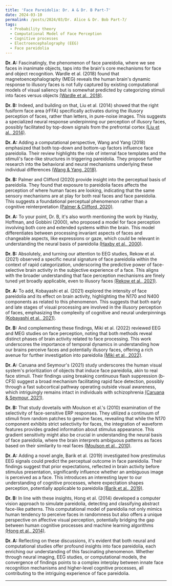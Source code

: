 ```yaml
---
title: 'Face Pareidolia: Dr. A & Dr. B Part-7'
date: 2024-03-10
permalink: /posts/2024/03/Dr. Alice & Dr. Bob Part-7/
tags:
  - Probability theory
  - Computational Model of Face Perception
  - Cognitive processes
  - Electroencephalography (EEG)
  - Face pareidolia
---
```


**Dr. A:** Fascinatingly, the phenomenon of face pareidolia, where we see faces in inanimate objects, taps into the brain's core mechanisms for face and object recognition. Wardle et al. (2018) found that magnetoencephalography (MEG) reveals the human brain's dynamic response to illusory faces is not fully captured by existing computational models of visual saliency but is somewhat predicted by categorizing stimuli into faces versus objects [(Wardle et al., 2018)](https://consensus.app/papers/understanding-face-perception-brain-wardle/231a348a9db5540bb90112b3e3f00866/?utm_source=chatgpt).

**Dr. B:** Indeed, and building on that, Liu et al. (2014) showed that the right fusiform face area (rFFA) specifically activates during the illusory perception of faces, rather than letters, in pure-noise images. This suggests a specialized neural response underpinning our perception of illusory faces, possibly facilitated by top-down signals from the prefrontal cortex [(Liu et al., 2014)](https://consensus.app/papers/seeing-jesus-neural-behavioral-correlates-face-liu/0bd7a994ef8d5fd9887766eb8a1efbc9/?utm_source=chatgpt).

**Dr. A:** Adding a computational perspective, Wang and Yang (2018) emphasized that both top-down and bottom-up factors influence face pareidolia. Their review highlights the role of internal face templates and the stimuli's face-like structures in triggering pareidolia. They propose further research into the behavioral and neural mechanisms underlying these individual differences [(Wang & Yang, 2018)](https://consensus.app/papers/face-pareidolia-mechanism-wang/01031e87796f509785f53b035f5d7445/?utm_source=chatgpt).

**Dr. B:** Palmer and Clifford (2020) provide insight into the perceptual basis of pareidolia. They found that exposure to pareidolia faces affects the perception of where human faces are looking, indicating that the same sensory mechanisms are at play for both real faces and face pareidolia. This suggests a foundational perceptual phenomenon rather than a cognitive reinterpretation [(Palmer & Clifford, 2020)](https://consensus.app/papers/face-pareidolia-recruits-mechanisms-detecting-human-palmer/9125fbc47dde5b56ba01bcad20d37eef/?utm_source=chatgpt).

**Dr. A:** To your point, Dr. B, it's also worth mentioning the work by Haxby, Hoffman, and Gobbini (2000), who proposed a model for face perception involving both core and extended systems within the brain. This model differentiates between processing invariant aspects of faces and changeable aspects, like expressions or gaze, which could be relevant in understanding the neural basis of pareidolia [(Haxby et al., 2000)](https://consensus.app/papers/distributed-system-face-perception-haxby/5f83fc93d076574e9cfcbce62042f038/?utm_source=chatgpt).

**Dr. B:** Absolutely, and turning our attention to EEG studies, Rekow et al. (2021) observed a specific neural signature of face pareidolia within the context of rapid categorization, underscoring the predictive power of face-selective brain activity in the subjective experience of a face. This aligns with the broader understanding that face perception mechanisms are finely tuned yet broadly applicable, even to illusory faces [(Rekow et al., 2021)](https://consensus.app/papers/categorization-facelike-objects-predicts-awareness-face-rekow/7fd829522d025aa9a3e6c80fe12bce19/?utm_source=chatgpt).

**Dr. A:** To add, Kobayashi et al. (2021) explored the intensity of face pareidolia and its effect on brain activity, highlighting the N170 and N400 components as related to this phenomenon. This suggests that both early and late stages of visual processing are involved in the illusory perception of faces, emphasizing the complexity of cognitive and neural underpinnings [(Kobayashi et al., 2021)](https://consensus.app/papers/effect-intensity-face-pareidolia-phenomenon-brain-kobayashi/0daa9c01b5da580eb2117257087c84e6/?utm_source=chatgpt).

**Dr. B:** And complementing these findings, Miki et al. (2022) reviewed EEG and MEG studies on face perception, noting that both methods reveal distinct phases of brain activity related to face processing. This work underscores the importance of temporal dynamics in understanding how our brains perceive faces and potentially illusory faces, offering a rich avenue for further investigation into pareidolia [(Miki et al., 2022)](https://consensus.app/papers/human-face-perception-using-electroencephalography-miki/922ce16b6f325e2eaf80ed15828bf022/?utm_source=chatgpt).

**Dr. A:** Caruana and Seymour's (2021) study underscores the human visual system's prioritization of objects that induce face pareidolia, akin to real face stimuli. Their findings using breaking continuous flash suppression (b-CFS) suggest a broad mechanism facilitating rapid face detection, possibly through a fast subcortical pathway operating outside visual awareness, which intriguingly remains intact in individuals with schizophrenia [(Caruana & Seymour, 2021)](https://consensus.app/papers/objects-induce-face-pareidolia-prioritized-system-caruana/562e142b6fc15fc98a087d457ab95933/?utm_source=chatgpt).

**Dr. B:** That study dovetails with Moulson et al.'s (2010) examination of the selectivity of face-sensitive ERP responses. They utilized a continuum of stimuli from random patches to genuine faces, revealing that while the N170 component exhibits strict selectivity for faces, the integration of waveform features provides graded information about stimulus appearance. This gradient sensitivity might also be crucial in understanding the neural basis of face pareidolia, where the brain interprets ambiguous patterns as faces based on their similarity to real faces [(Moulson et al., 2010)](https://consensus.app/papers/correlates-graded-face-perception-moulson/3ae60a40dd94512e9a1d2d15302f52fa/?utm_source=chatgpt).

**Dr. A:** Adding a novel angle, Barik et al. (2019) investigated how prestimulus EEG signals could predict the perceptual outcome in face pareidolia. Their findings suggest that prior expectations, reflected in brain activity before stimulus presentation, significantly influence whether an ambiguous image is perceived as a face. This introduces an interesting layer to our understanding of cognitive processes, where expectation shapes perception, potentially applicable to pareidolia [(Barik et al., 2019)](https://consensus.app/papers/investigating-influence-prior-expectation-face-barik/7e220bd61f2e5eefbdabe5503b6fb167/?utm_source=chatgpt).

**Dr. B:** In line with these insights, Hong et al. (2014) developed a computer vision approach to simulate pareidolia, detecting and classifying abstract face-like patterns. This computational model of pareidolia not only mimics human tendency to perceive faces in randomness but also offers a unique perspective on affective visual perception, potentially bridging the gap between human cognitive processes and machine learning algorithms [(Hong et al., 2014)](https://consensus.app/papers/visual-perception-using-machine-pareidolia-facial-hong/d5a37e3765dd5d1999e84c068a49f3a6/?utm_source=chatgpt).

**Dr. A:** Reflecting on these discussions, it's evident that both neural and computational studies offer profound insights into face pareidolia, each enriching our understanding of this fascinating phenomenon. Whether through neural imaging, EEG studies, or computational models, the convergence of findings points to a complex interplay between innate face recognition mechanisms and higher-level cognitive processes, all contributing to the intriguing experience of face pareidolia.

---